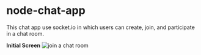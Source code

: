 # node-chat-app

This chat app use socket.io in which users can create, join, and participate in a chat room. 

**Initial Screen**
![join a chat room](join-chat.png)
